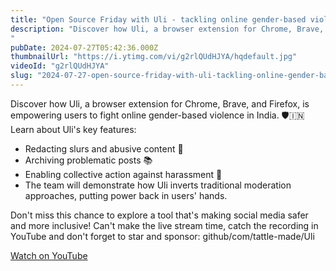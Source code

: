 ```yaml
---
title: "Open Source Friday with Uli - tackling online gender-based violence"
description: "Discover how Uli, a browser extension for Chrome, Brave, and Firefox, is empowering users to fight online gender-based violence in India. 🛡️🇮🇳"
pubDate: 2024-07-27T05:42:36.000Z
thumbnailUrl: "https://i.ytimg.com/vi/g2rlQUdHJYA/hqdefault.jpg"
videoId: "g2rlQUdHJYA"
slug: "2024-07-27-open-source-friday-with-uli-tackling-online-gender-based-violence"
---
```


Discover how Uli, a browser extension for Chrome, Brave, and Firefox, is empowering users to fight online gender-based violence in India. 🛡️🇮🇳
Learn about Uli's key features:

- Redacting slurs and abusive content 🚫
- Archiving problematic posts 📚
- Enabling collective action against harassment 🤝
- The team will demonstrate how Uli inverts traditional moderation approaches, putting power back in users' hands. 

Don't miss this chance to explore a tool that's making social media safer and more inclusive! Can't make the live stream time, catch the recording in YouTube and don't forget to star and sponsor: github/com/tattle-made/Uli

[Watch on YouTube](https://www.youtube.com/watch?v=g2rlQUdHJYA)
